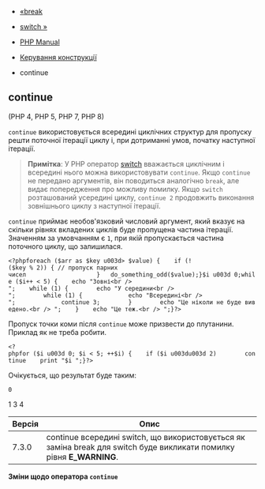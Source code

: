 - [«break](control-structures.break.md)
- [switch »](control-structures.switch.md)

- [PHP Manual](index.md)
- [Керування конструкції](language.control-structures.md)
- continue

## continue

(PHP 4, PHP 5, PHP 7, PHP 8)

`continue` використовується всередині циклічних структур для пропуску
решти поточної ітерації циклу і, при дотриманні умов,
початку наступної ітерації.

> **Примітка**: У PHP оператор [switch](control-structures.switch.md)
> вважається циклічним і всередині нього можна використовувати `continue`.
> Якщо `continue` не передано аргументів, він поводиться аналогічно
> `break`, але видає попередження про можливу помилку. Якщо `switch`
> розташований усередині циклу, `continue 2` продовжить виконання зовнішнього
> циклу з наступної ітерації.

`continue` приймає необов'язковий числовий аргумент, який вказує
на скільки рівнях вкладених циклів буде пропущена частина
ітерації. Значенням за умовчанням є `1`, при якій пропускається
частина поточного циклу, що залишилася.

` <?phpforeach ($arr as $key u003d> $value) {    if (!($key % 2)) { // пропуск парних чисел                    }   do_something_odd($value);}$i u003d 0;while ($i++ < 5) {    echo "Зовні<br />
";    while (1) {        echo "У середини<br />
";        while (1) {             echo "Всередині<br />
";             continue 3;        }        echo "Це ніколи не буде виведено.<br />
";    }    echo "Це теж.<br />
";}?> `

Пропуск точки коми після `continue` може призвести до плутанини. Приклад
як не треба робити.

`<?phpfor ($i u003d 0; $i < 5; ++$i) {    if ($i u003du003d 2)        continue    print "$i
";}?> `

Очікується, що результат буде таким:

    0
1
3
4

| Версія | Опис                                                                                                                  |
| ------ | --------------------------------------------------------------------------------------------------------------------- |
| 7.3.0  | continue всередині switch, що використовується як заміна break для switch буде викликати помилку рівня **E_WARNING**. |

**Зміни щодо оператора `continue`**
